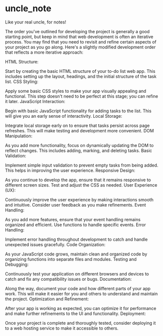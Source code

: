 # uncle_note

Like your real uncle, for notes!

The order you've outlined for developing the project is generally a good starting point, but keep in mind that web development is often an iterative process. You may find that you need to revisit and refine certain aspects of your project as you go along. Here's a slightly modified development order that reflects a more iterative approach:

HTML Structure:

Start by creating the basic HTML structure of your to-do list web app. This includes setting up the layout, headings, and the initial structure of the task list.
CSS Styling:

Apply some basic CSS styles to make your app visually appealing and functional. This step doesn't need to be perfect at this stage; you can refine it later.
JavaScript Interaction:

Begin with basic JavaScript functionality for adding tasks to the list. This will give you an early sense of interactivity.
Local Storage:

Integrate local storage early on to ensure that tasks persist across page refreshes. This will make testing and development more convenient.
DOM Manipulation:

As you add more functionality, focus on dynamically updating the DOM to reflect changes. This includes adding, marking, and deleting tasks.
Basic Validation:

Implement simple input validation to prevent empty tasks from being added. This helps in improving the user experience.
Responsive Design:

As you continue to develop the app, ensure that it remains responsive to different screen sizes. Test and adjust the CSS as needed.
User Experience (UX):

Continuously improve the user experience by making interactions smooth and intuitive. Consider user feedback as you make refinements.
Event Handling:

As you add more features, ensure that your event handling remains organized and efficient. Use functions to handle specific events.
Error Handling:

Implement error handling throughout development to catch and handle unexpected issues gracefully.
Code Organization:

As your JavaScript code grows, maintain clean and organized code by organizing functions into separate files and modules.
Testing and Debugging:

Continuously test your application on different browsers and devices to catch and fix any compatibility issues or bugs.
Documentation:

Along the way, document your code and how different parts of your app work. This will make it easier for you and others to understand and maintain the project.
Optimization and Refinement:

After your app is working as expected, you can optimize it for performance and make further refinements to the UI and functionality.
Deployment:

Once your project is complete and thoroughly tested, consider deploying it to a web hosting service to make it accessible to others.
